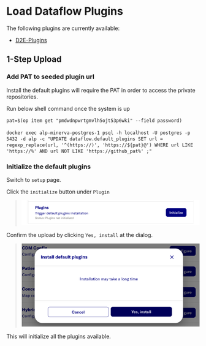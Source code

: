 # Load Dataflow Plugins

The following plugins are currently available:
- [D2E-Plugins](https://github.com/data2evidence/d2e-flows/tree/main/flows/create_cachedb_file_plugin)

## 1-Step Upload

### Add PAT to seeded plugin url
Install the default plugins will require the PAT in order to access the private repositories.

Run below shell command once the system is up

```
pat=$(op item get "pmdwdnpwrtgmvlh5ojt53p6wki" --field password)

docker exec alp-minerva-postgres-1 psql -h localhost -U postgres -p 5432 -d alp -c "UPDATE dataflow.default_plugins SET url = regexp_replace(url, '^(https://)', 'https://${pat}@') WHERE url LIKE 'https://%' AND url NOT LIKE 'https://github_pat%' ;"

```


###  Initialize the default plugins

Switch to `setup` page.

Click the `initialize` button under `Plugin` 
> ![](../../../docs/images/dataflow/PluginSetUp.png)


Confirm the upload by clicking `Yes, install` at the dialog.
> ![](../../../docs/images/dataflow/PluginSetUpDialog.png)

This will initialize all the plugins available.
